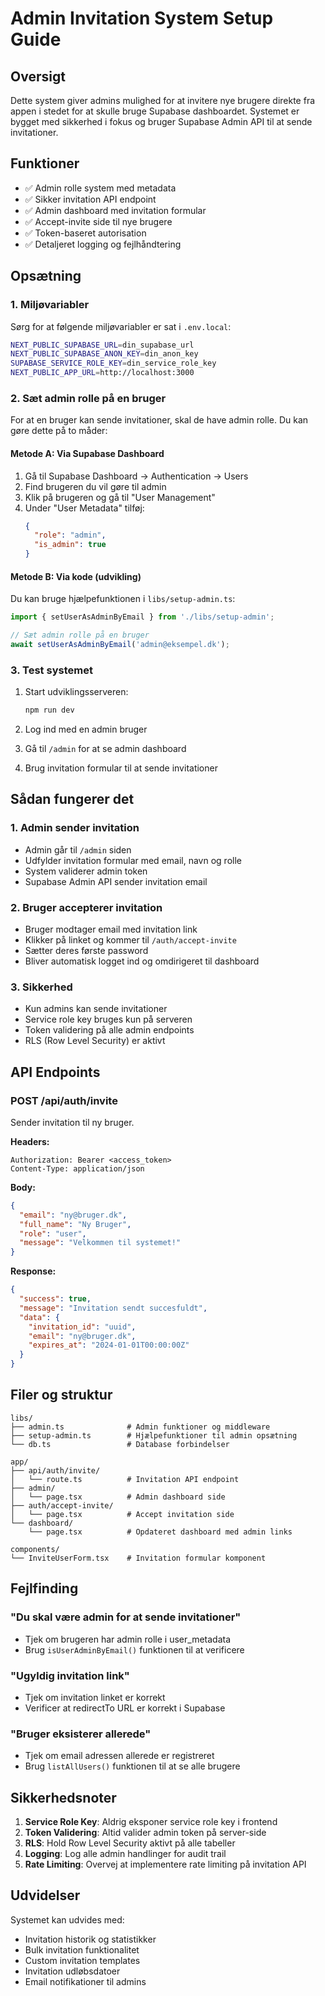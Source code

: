 # Admin Invitation System Setup Guide

## Oversigt

Dette system giver admins mulighed for at invitere nye brugere direkte fra appen i stedet for at skulle bruge Supabase dashboardet. Systemet er bygget med sikkerhed i fokus og bruger Supabase Admin API til at sende invitationer.

## Funktioner

- ✅ Admin rolle system med metadata
- ✅ Sikker invitation API endpoint
- ✅ Admin dashboard med invitation formular
- ✅ Accept-invite side til nye brugere
- ✅ Token-baseret autorisation
- ✅ Detaljeret logging og fejlhåndtering

## Opsætning

### 1. Miljøvariabler

Sørg for at følgende miljøvariabler er sat i `.env.local`:

```bash
NEXT_PUBLIC_SUPABASE_URL=din_supabase_url
NEXT_PUBLIC_SUPABASE_ANON_KEY=din_anon_key
SUPABASE_SERVICE_ROLE_KEY=din_service_role_key
NEXT_PUBLIC_APP_URL=http://localhost:3000
```

### 2. Sæt admin rolle på en bruger

For at en bruger kan sende invitationer, skal de have admin rolle. Du kan gøre dette på to måder:

#### Metode A: Via Supabase Dashboard
1. Gå til Supabase Dashboard → Authentication → Users
2. Find brugeren du vil gøre til admin
3. Klik på brugeren og gå til "User Management"
4. Under "User Metadata" tilføj:
   ```json
   {
     "role": "admin",
     "is_admin": true
   }
   ```

#### Metode B: Via kode (udvikling)
Du kan bruge hjælpefunktionen i `libs/setup-admin.ts`:

```typescript
import { setUserAsAdminByEmail } from './libs/setup-admin';

// Sæt admin rolle på en bruger
await setUserAsAdminByEmail('admin@eksempel.dk');
```

### 3. Test systemet

1. Start udviklingsserveren:
   ```bash
   npm run dev
   ```

2. Log ind med en admin bruger

3. Gå til `/admin` for at se admin dashboard

4. Brug invitation formular til at sende invitationer

## Sådan fungerer det

### 1. Admin sender invitation
- Admin går til `/admin` siden
- Udfylder invitation formular med email, navn og rolle
- System validerer admin token
- Supabase Admin API sender invitation email

### 2. Bruger accepterer invitation
- Bruger modtager email med invitation link
- Klikker på linket og kommer til `/auth/accept-invite`
- Sætter deres første password
- Bliver automatisk logget ind og omdirigeret til dashboard

### 3. Sikkerhed
- Kun admins kan sende invitationer
- Service role key bruges kun på serveren
- Token validering på alle admin endpoints
- RLS (Row Level Security) er aktivt

## API Endpoints

### POST /api/auth/invite
Sender invitation til ny bruger.

**Headers:**
```
Authorization: Bearer <access_token>
Content-Type: application/json
```

**Body:**
```json
{
  "email": "ny@bruger.dk",
  "full_name": "Ny Bruger",
  "role": "user",
  "message": "Velkommen til systemet!"
}
```

**Response:**
```json
{
  "success": true,
  "message": "Invitation sendt succesfuldt",
  "data": {
    "invitation_id": "uuid",
    "email": "ny@bruger.dk",
    "expires_at": "2024-01-01T00:00:00Z"
  }
}
```

## Filer og struktur

```
libs/
├── admin.ts              # Admin funktioner og middleware
├── setup-admin.ts        # Hjælpefunktioner til admin opsætning
└── db.ts                 # Database forbindelser

app/
├── api/auth/invite/
│   └── route.ts          # Invitation API endpoint
├── admin/
│   └── page.tsx          # Admin dashboard side
├── auth/accept-invite/
│   └── page.tsx          # Accept invitation side
└── dashboard/
    └── page.tsx          # Opdateret dashboard med admin links

components/
└── InviteUserForm.tsx    # Invitation formular komponent
```

## Fejlfinding

### "Du skal være admin for at sende invitationer"
- Tjek om brugeren har admin rolle i user_metadata
- Brug `isUserAdminByEmail()` funktionen til at verificere

### "Ugyldig invitation link"
- Tjek om invitation linket er korrekt
- Verificer at redirectTo URL er korrekt i Supabase

### "Bruger eksisterer allerede"
- Tjek om email adressen allerede er registreret
- Brug `listAllUsers()` funktionen til at se alle brugere

## Sikkerhedsnoter

1. **Service Role Key**: Aldrig eksponer service role key i frontend
2. **Token Validering**: Altid valider admin token på server-side
3. **RLS**: Hold Row Level Security aktivt på alle tabeller
4. **Logging**: Log alle admin handlinger for audit trail
5. **Rate Limiting**: Overvej at implementere rate limiting på invitation API

## Udvidelser

Systemet kan udvides med:
- Invitation historik og statistikker
- Bulk invitation funktionalitet
- Custom invitation templates
- Invitation udløbsdatoer
- Email notifikationer til admins 